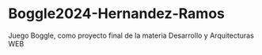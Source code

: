 # Boggle2024-Hernandez-Ramos
Juego Boggle, como proyecto final de la materia Desarrollo y Arquitecturas WEB

